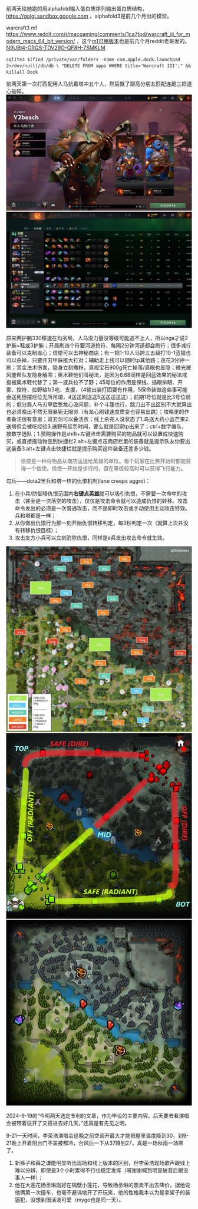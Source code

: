 <!-- ex_nolevel -->
前两天给她跑的用alphafold输入蛋白质序列输出蛋白质结构，https://golgi.sandbox.google.com 。alphafold3是前几个月出的模型。

warcraft3 m1 https://www.reddit.com/r/macgaming/comments/1ca7tpd/warcraft_iii_for_modern_macs_64_bit_version/ ，这个[m1可用版本](https://archive.org/details/warcraft-iii-ptr-1.31.1.12173-mac)也是前几个月reddit老哥发的。[N9UBI4-GRQS-TDV29O-QF8H-7SMKLM](https://www.ownedcore.com/forums/news/community-chat/gaming-chat/58461-warcraft-3-frozen-throne-cd-keys.html)

`sqlite3 $(find /private/var/folders -name com.apple.dock.launchpad 2>/dev/null)/db/db \ "DELETE FROM apps WHERE title='Warcraft III';" && killall Dock`

前两天第一次打匹配用人马抗着塔冲五个人，然后飘了跟高分朋友匹配连跪三把道心破碎。  
![出道即巅峰，第一把人马鱼苗局爽杀](/assets/20240921164255_1.jpg)  
![刃甲龙心法衣](/assets/20240923020210_1.jpg)  

原来两护腕330移速在均劣局，人马没力量没等级可能追不上人，所以nga才说2护腕+鞋或3护腕；开局刷四个符要河道抢符，每隔2分钟河道都会刷符；很多减疗装备可以克制龙心；信使可以去神秘商店；有一把1-10人马跨三五级打10-1蓝猫也可以杀掉，只要开刃甲踩接大打对；辅助走上线可以随时tp其他路；莲花3分钟一刷；赏金法术伤害，隐身立刻撒粉，真视宝石900g死亡掉落/真眼也显隐；微光披风能帮队友隐身解围；奥术鞋他们叫秘法，是因为6.68同样是回蓝效果的秘法戒指被奥术鞋代替了；第一波兵拉不了野；45号位的作用是保线、插眼排眼、开雾、控符，拉野给1/3吃、支援，（4输出装打团要有作用，5保命装做这些事可能会送死但摆烂位无所吊谓，4送送刷送送5送送送送送）；前期1号位就是比3号位弱的；低分局人马刃甲后憋龙心没问题，补个斗篷也行，跳刀出不出区别不大就算出也必须晚出不然无限暴毙无限穷（有龙心刷钱速度质变也容易出跳）；攻略里的作者备注很有意思；双刃剑可以叠法衣；线上杀完人没状态了1.鸟送大药小蓝芒果2.送塔但会被吃经验3.送野有惩罚时间，要么就是回家tp出来了；ctrl+数字编队，按数字选队；1.预购操作是shift+左键点击需要购买的物品就可以设置成快速购买，或直接拖动物品到快捷栏2.alt+左键点击商店栏里的装备就是提示队友你要出这装备3.alt+左键点击快捷栏就是提示购买这件装备还差多少钱。    
>信使是一种将物品从商店运送给英雄的单位。每个玩家在比赛开始时都能获得一个信使。信使一开始是步行的，但在等级较高时可以获得飞行能力。

勾兵——dota2里兵和塔一样的仇恨机制(lane creeps aggro)：
1. 在小兵/防御塔仇恨范围内**右键点英雄**就可以吸引仇恨，不需要一次命中的攻击（甚至是一次落空的攻击），仅仅是攻击命令就可以造成仇恨的转移。攻击命令发出的必须是一次普通攻击，而不是即时攻击或手动使用主动攻击特效。兵和塔都是一样；
2. 从你做出仇恨行为那一刻开始仇恨转移判定，每3秒判定一次（就算上次并没有转移仇恨目标）；
3. 攻击友方小兵可以立刻消除仇恨，同样是a兵发出攻击命令就生效。

![neutral creeps](/assets/8xQopax-clixZyT3cSv7-v7.jpg)  
![lanes](/assets/Minimap_Lanes.webp)  
![Bounty runes in gold; Wisdom Runes in purple; Power Runes represented by red Haste Runes](/assets/Rune_Spawns.webp)  

2024-9-19的“今明两天选定专利的文章，作为毕设的主要内容。后天要去看演唱会被带着玩开了又搭进去好几天。”还真是有先见之明。  

9-21一天时间，李荣浩演唱会这晚之前空调开最大才能把屋里温度降到30，到9-21晚上开着阳台门不盖被都冷，台风后一下从37降到27，真是一场秋雨一场寒了。  
1. 新裤子和薛之谦能明显听出现场和线上版本的区别，但李荣浩现场歌声跟线上难以分辨，即使是3个小时累得不行也稳定发挥（喊谢谢喊到明显破音后跟没事人一样）；
2. 他在大莲花杨丞琳刚好在隔壁小莲花，导致杨丞琳的票卖不出去降价，据他说他俩第一次撞车，也毫不避讳地开了开玩笑，他的性格我本以为是拿架子的装逼犯，没想到很活泼可爱（mygo也是同一天）。